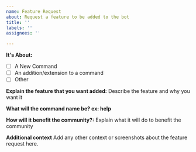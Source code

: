 ```yaml
---
name: Feature Request
about: Request a feature to be added to the bot
title: ''
labels: ''
assignees: ''

---
```


**It's About:**
- [ ] A New Command
- [ ] An addition/extension to a command
- [ ] Other

**Explain the feature that you want added:**
Describe the feature and why you want it

**What will the command name be? ex: help**

**How will it benefit the community?:**
Explain what it will do to benefit the community

**Additional context**
Add any other context or screenshots about the feature request here.
